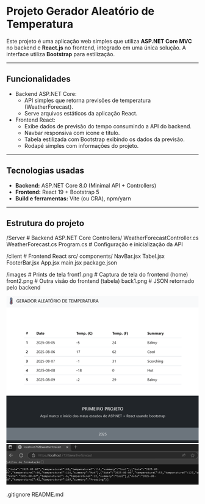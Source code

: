 # Projeto Gerador Aleatório de Temperatura

Este projeto é uma aplicação web simples que utiliza **ASP.NET Core MVC** no backend e **React.js** no frontend, integrado em uma única solução. A interface utiliza **Bootstrap** para estilização.

---

## Funcionalidades

- Backend ASP.NET Core:
  - API simples que retorna previsões de temperatura (WeatherForecast).
  - Serve arquivos estáticos da aplicação React.
- Frontend React:
  - Exibe dados de previsão do tempo consumindo a API do backend.
  - Navbar responsiva com ícone e título.
  - Tabela estilizada com Bootstrap exibindo os dados da previsão.
  - Rodapé simples com informações do projeto.

---

## Tecnologias usadas

- **Backend:** ASP.NET Core 8.0 (Minimal API + Controllers)
- **Frontend:** React 19 + Bootstrap 5
- **Build e ferramentas:** Vite (ou CRA), npm/yarn

---

## Estrutura do projeto

/Server # Backend ASP.NET Core
Controllers/
WeatherForecastController.cs
WeatherForecast.cs
Program.cs # Configuração e inicialização da API

/client # Frontend React
src/
components/
NavBar.jsx
Tabel.jsx
FooterBar.jsx
App.jsx
main.jsx
package.json

/images # Prints de tela
front1.png # Captura de tela do frontend (home)
front2.png # Outra visão do frontend (tabela)
back1.png # JSON retornado pelo backend

![front1](images/front1.png)
![front2](images/front2.png)
![back1](images/back1.png)

.gitignore
README.md
